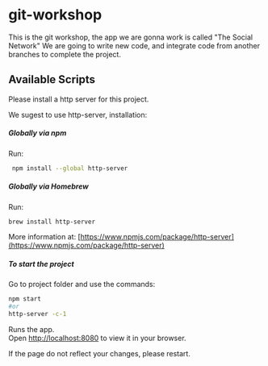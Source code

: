 # git-workshop
This is the git workshop, the app we are gonna work is called "The Social Network"
We are going to write new code, and integrate code from another branches to complete the project.

## Available Scripts

Please install a http server for this project.

We sugest to use http-server, installation:
##### Globally via npm
Run:
```sh
 npm install --global http-server
 ```
##### Globally via Homebrew
Run:

```sh
brew install http-server
 ```
 
More information at: [https://www.npmjs.com/package/http-server](https://www.npmjs.com/package/http-server) 
##### To start the project

Go to project folder and use the commands:
```sh
npm start
#or
http-server -c-1
```

Runs the app.\
Open [http://localhost:8080](http://localhost:80) to view it in your browser.

If the page do not reflect your changes, please restart.
